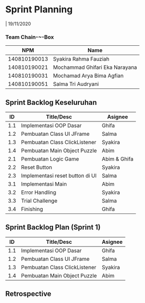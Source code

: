 # Sprint Planning 
| 19/11/2020

### Team Chain-~-Box
| NPM           | Name                            |
| ------------- |-------------------------------- |
| 140810190013  | Syakira Rahma Fauziah           |
| 140810190021  | Mochammad Ghifari Eka Narayana  |
| 140810190031  | Mochamad Arya Bima Agfian       |
| 140810190051  | Salma Tri Audryani              |

## Sprint Backlog Keseluruhan 
| ID  | Title/Desc | Asignee | 
| --- | ---------- | ------- | 
| 1.1 | Implementasi OOP Dasar | Ghifa | 
| 1.2 | Pembuatan Class UI JFrame | Salma | 
| 1.3 | Pembuatan Class ClickListener | Syakira | 
| 1.4 | Pembuatan Main Object Puzzle | Abim | 
| 2.1 | Pembuatan Logic Game | Abim & Ghifa | 
| 2.2 | Reset Button | Syakira | 
| 2.3 | Implementasi reset button di UI | Salma | 
| 3.1 | Implementasi Main | Abim | 
| 3.2 | Error Handling | Syakira | 
| 3.3 | Trial Challenge | Salma | 
| 3.4 | Finishing | Ghifa | 

## Sprint Backlog Plan (Sprint 1)
| ID  | Title/Desc | Asignee | 
| --- | ---------- | ------- | 
| 1.1 | Implementasi OOP Dasar | Ghifa | 
| 1.2 | Pembuatan Class UI JFrame | Salma | 
| 1.3 | Pembuatan Class ClickListener | Syakira | 
| 1.4 | Pembuatan Main Object Puzzle | Abim | 

## Retrospective 

